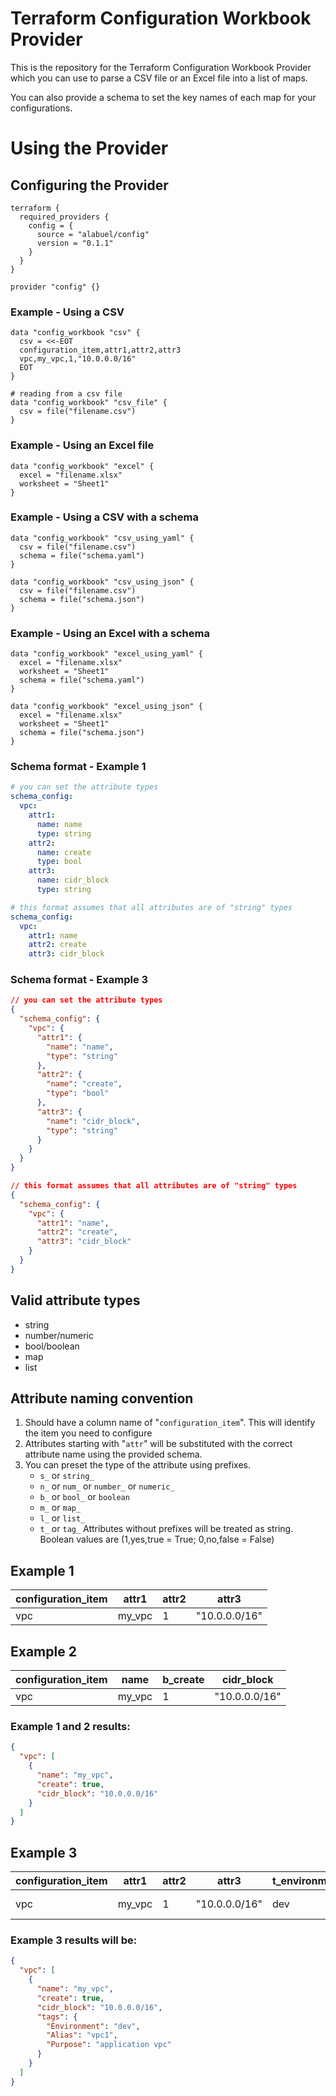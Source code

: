 # Terraform Configuration Workbook Provider

This is the repository for the Terraform Configuration Workbook Provider which you can use to parse a CSV file or an Excel file into a list of maps.

You can also provide a schema to set the key names of each map for your configurations.

# Using the Provider

## Configuring the Provider

```hcl
terraform {
  required_providers {
    config = {
      source = "alabuel/config"
      version = "0.1.1"
    }
  }
}

provider "config" {}
```

### Example - Using a CSV

```hcl
data "config_workbook "csv" {
  csv = <<-EOT
  configuration_item,attr1,attr2,attr3
  vpc,my_vpc,1,"10.0.0.0/16"
  EOT
}

# reading from a csv file
data "config_workbook" "csv_file" {
  csv = file("filename.csv")
}
```

### Example - Using an Excel file

```hcl
data "config_workbook" "excel" {
  excel = "filename.xlsx"
  worksheet = "Sheet1"
}
```

### Example - Using a CSV with a schema

```hcl
data "config_workbook" "csv_using_yaml" {
  csv = file("filename.csv")
  schema = file("schema.yaml")
}

data "config_workbook" "csv_using_json" {
  csv = file("filename.csv")
  schema = file("schema.json")
}
```

### Example - Using an Excel with a schema
```hcl
data "config_workbook" "excel_using_yaml" {
  excel = "filename.xlsx"
  worksheet = "Sheet1"
  schema = file("schema.yaml")
}

data "config_workbook" "excel_using_json" {
  excel = "filename.xlsx"
  worksheet = "Sheet1"
  schema = file("schema.json")
}
```

### Schema format - Example 1
```yaml
# you can set the attribute types
schema_config:
  vpc:
    attr1:
      name: name
      type: string
    attr2:
      name: create
      type: bool
    attr3:
      name: cidr_block
      type: string

# this format assumes that all attributes are of "string" types
schema_config:
  vpc:
    attr1: name
    attr2: create
    attr3: cidr_block

```

### Schema format - Example 3
```json
// you can set the attribute types
{
  "schema_config": {
    "vpc": {
      "attr1": {
        "name": "name",
        "type": "string"
      },
      "attr2": {
        "name": "create",
        "type": "bool"
      },
      "attr3": {
        "name": "cidr_block",
        "type": "string"
      }
    }
  }
} 

// this format assumes that all attributes are of "string" types
{
  "schema_config": {
    "vpc": {
      "attr1": "name",
      "attr2": "create",
      "attr3": "cidr_block"
    }
  }
}
```

## Valid attribute types
- string
- number/numeric
- bool/boolean
- map
- list

## Attribute naming convention
1. Should have a column name of "`configuration_item`".  This will identify the item you need to configure
2. Attributes starting with "`attr`" will be substituted with the correct attribute name using the provided schema.
3. You can preset the type of the attribute using prefixes.
    - `s_` or `string_`
    - `n_` or `num_` or `number_` or `numeric_`
    - `b_` or `bool_` or `boolean`
    - `m_` or `map_`
    - `l_` or `list_`
    - `t_` or `tag_`
    Attributes without prefixes will be treated as string.  Boolean values are (1,yes,true = True; 0,no,false = False)

## Example 1
|configuration_item|attr1|attr2|attr3|
|------------------|-----|-----|-----|
|vpc|my_vpc|1|"10.0.0.0/16"|

## Example 2
|configuration_item|name|b_create|cidr_block|
|------------------|-----|-----|-----|
|vpc|my_vpc|1|"10.0.0.0/16"|

### Example 1 and 2 results:
```json
{
  "vpc": [
    {
      "name": "my_vpc",
      "create": true,
      "cidr_block": "10.0.0.0/16"
    }
  ]
}
```

## Example 3
|configuration_item|attr1|attr2|attr3|t_environment|t_alias|t_purpose|
|------------------|-----|-----|-----|-------------|-------|---------|
|vpc|my_vpc|1|"10.0.0.0/16"|dev|vpc1|"application vpc"|

### Example 3 results will be:
```json
{
  "vpc": [
    {
      "name": "my_vpc",
      "create": true,
      "cidr_block": "10.0.0.0/16",
      "tags": {
        "Environment": "dev",
        "Alias": "vpc1",
        "Purpose": "application vpc"
      }
    }
  ]
}
```
